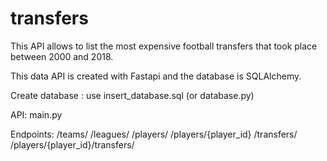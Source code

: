 # transfers

This API allows to list the most expensive football transfers that took place between 2000 and 2018. 

This data API is created with Fastapi and the database is SQLAlchemy.

Create database : use insert_database.sql (or database.py)

API: main.py

Endpoints:
/teams/
/leagues/
/players/
/players/{player_id}
/transfers/
/players/{player_id}/transfers/
